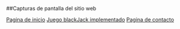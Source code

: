 ##Capturas de pantalla del sitio web

[Pagina de inicio](capturasSitioWeb/home.png)
[Juego blackJack implementado](capturasSitioWeb/blackJack.png)
[Pagina de contacto](capturasSitioWeb/contact.png)

